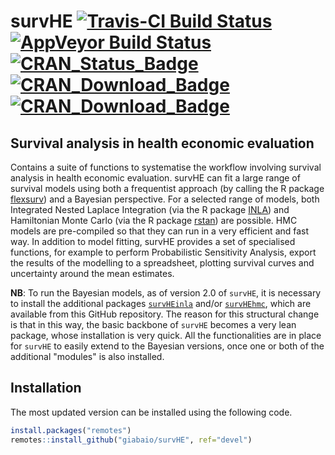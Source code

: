 # survHE [![Travis-CI Build Status](https://travis-ci.org/giabaio/survHE.svg?branch=devel)](https://travis-ci.org/giabaio/survHE)[![AppVeyor Build Status](https://ci.appveyor.com/api/projects/status/github/giabaio/survHE?branch=devel&svg=true)](https://ci.appveyor.com/project/giabaio/survHE)[![CRAN_Status_Badge](http://www.r-pkg.org/badges/version/survHE)](https://cran.r-project.org/package=survHE)[![CRAN_Download_Badge](http://cranlogs.r-pkg.org/badges/survHE)](https://cran.r-project.org/package=survHE)[![CRAN_Download_Badge](https://cranlogs.r-pkg.org:443/badges/grand-total/survHE?color=orange)](https://cranlogs.r-pkg.org:443/badges/grand-total/survHE?color=orange)
## Survival analysis in health economic evaluation

Contains a suite of functions to systematise the workflow involving survival analysis in health economic evaluation. survHE can fit a large range of survival models using both a frequentist approach (by calling the R package [flexsurv](https://CRAN.R-project.org/package=flexsurv)) and a Bayesian perspective. For a selected range of models, both Integrated Nested Laplace Integration (via the R package [INLA](http://www.r-inla.org/)) and Hamiltonian Monte Carlo (via the R package [rstan](https://CRAN.R-project.org/package=rstan)) are possible. HMC models are pre-compiled so that they can run in a very efficient and fast way. In addition to model fitting, survHE provides a set of specialised functions, for example to perform Probabilistic Sensitivity Analysis, export the results of the modelling to a spreadsheet, plotting survival curves and uncertainty around the mean estimates.

**NB**: To run the Bayesian models, as of version 2.0 of `survHE`, it is necessary to install the additional packages [`survHEinla`](https://github.com/giabaio/survHE/tree/inla) and/or [`survHEhmc`](https://github.com/giabaio/survHE/tree/hmc), which are available from this GitHub repository. The reason for this structural change is that in this way, the basic backbone of `survHE` becomes a very lean package, whose installation is very quick. All the functionalities are in place for `survHE` to easily extend to the Bayesian versions, once one or both of the additional "modules" is also installed.

## Installation
The most updated version can be installed using the following code.
```R
install.packages("remotes")
remotes::install_github("giabaio/survHE", ref="devel")
```
